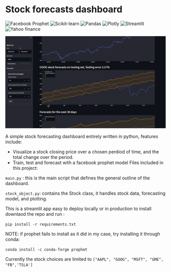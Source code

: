
# Stock forecasts dashboard

![Facebook Prophet](https://img.shields.io/badge/Prophet-1.0.1-blue) ![Scikit-learn](https://img.shields.io/badge/scikit--learn-1.0-blueviolet) ![Pandas](https://img.shields.io/badge/pandas-1.3.3-brightgreen) ![Plotly](https://img.shields.io/badge/plotly-4.14.3-orange) ![Streamlit](https://img.shields.io/badge/streamlit-1.0.0-ff69b4) ![Yahoo finance](https://img.shields.io/badge/yfinance-0.1.64-ff0904)


![screenshot](thumbnail.PNG)

A simple stock forecasting dashboard entirely written in python, features include:
* Visualize a stock closing price over a chosen perdiod of time, and the total change over the period. 
* Train, test and forecast with a facebook prophet model
Files included in this project:


`main.py` : this is the main script that defines the general outline of the dashboard.

`stock_object.py`: contains the Stock class, it handles stock data, forecasting model, and plotting. 

This is a streamlit app easy to deploy locally or in production to install downlaod the repo and run :


`pip install -r requirements.txt`


NOTE: if prophet fails to install as it did in my case, try installing it through conda:


`conda install -c conda-forge prophet`



Currently the stock choices are limited to `["AAPL", "GOOG", "MSFT", "GME", "FB",'TSLA']` 

